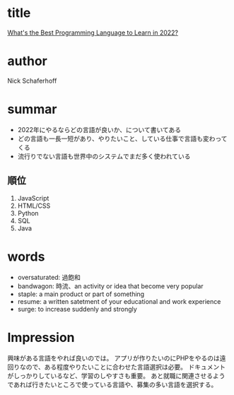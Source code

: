 # title
[What's the Best Programming Language to Learn in 2022?](https://torquemag.io/2022/04/best-programming-language-to-learn/)

# author
Nick Schaferhoff

# summar
- 2022年にやるならどの言語が良いか、について書いてある
- どの言語も一長一短があり、やりたいこと、している仕事で言語も変わってくる
- 流行りでない言語も世界中のシステムでまだ多く使われている

## 順位
1. JavaScript
2. HTML/CSS
3. Python
4. SQL
5. Java

# words
- oversaturated: 過飽和
- bandwagon: 時流、an activity or idea that become very popular
- staple: a main product or part of something
- resume: a written satetment of your educational and work experience
- surge: to increase suddenly and strongly

# Impression
興味がある言語をやれば良いのでは。
アプリが作りたいのにPHPをやるのは遠回りなので、ある程度やりたいことに合わせた言語選択は必要。
ドキュメントがしっかりしているなど、学習のしやすさも重要。
あと就職に関連させるようであれば行きたいところで使っている言語や、募集の多い言語を選択する。
